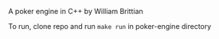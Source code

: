 A poker engine in C++ by William Brittian

To run, clone repo and run ```make run``` in poker-engine directory
